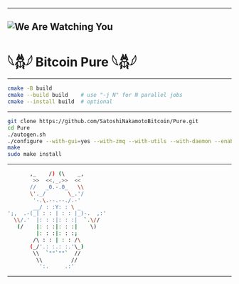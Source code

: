 --------------------------------------------------------------------------------------------------
![We Are Watching You](https://github.com/user-attachments/assets/3509987d-7b89-4f1e-82b8-235cb57fa841)
--------------------------------------------------------------------------------------------------
# 𓆩𓆣𓆪 Bitcoin Pure 𓆩𓆣𓆪
--------------------------------------------------------------------------------------------------
```bash
cmake -B build
cmake --build build    # use "-j N" for N parallel jobs
cmake --install build  # optional
```
--------------------------------------------------------------------------------------------------
```bash
git clone https://github.com/SatoshiNakamotoBitcoin/Pure.git
cd Pure
./autogen.sh
./configure --with-gui=yes --with-zmq --with-utils --with-daemon --enable-wallet --enable-tests --enable-bench
make
sudo make install
```
--------------------------------------------------------------------------------------------------
```bash
       ,_    /) (\    _,
        >>  <<,_,>>  <<
       //   _0.-.0_   \\
       \'._/       \_.'/
        '-.\.--.--./.-'
        __/ : :Y: : \ _
';,  .-(_| : : | : : |_)-.  ,:'
  \\/.'  |: : :|: : :|  `.\//
   (/    |: : :|: : :|    \)
         |: : :|: : :;
        /\ : : | : : /\
       (_/'.: :.: :.'\_)
        \\  `""`""`  //
         \\         //
          ':.     .:'
```
--------------------------------------------------------------------------------------------------
